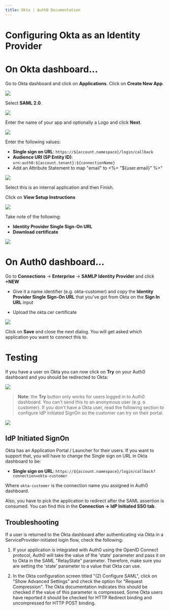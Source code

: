 ```yaml
---
title: Okta | Auth0 Documentation
---
```


# Configuring Okta as an Identity Provider

# On Okta dashboard...

Go to Okta dashboard and click on **Applications**. Click on **Create New App**.

![](/media/articles/saml/identity-providers/okta/okta-1.png)

Select **SAML 2.0**.

![](/media/articles/saml/identity-providers/okta/okta-2.png)

Enter the name of your app and optionally a Logo and click **Next**.

![](/media/articles/saml/identity-providers/okta/okta-3.png)

Enter the following values:

* **Single sign on URL**: `https://${account.namespace}/login/callback`
* **Audience URI (SP Entity ID)**: `urn:auth0:${account.tenant}:${connectionName}`
* Add an Attribute Statement to map "email" to <%= "${user.email}" %>"

![](/media/articles/saml/identity-providers/okta/okta-4.png)

Select this is an internal application and then Finish.

Click on **View Setup Instructions**

![](/media/articles/saml/identity-providers/okta/okta-5.png)

Take note of the following:

* **Identity Provider Single Sign-On URL**
* **Download certificate**

![](/media/articles/saml/identity-providers/okta/okta-6.png)

# On Auth0 dashboard...

Go to **Connections** -> **Enterprise** -> **SAMLP Identity Provider** and click **+NEW**

* Give it a name identifier (e.g. okta-customer) and copy the **Identity Provider Single Sign-On URL** that you've got from Okta on the **Sign In URL** input

* Upload the okta.cer certificate

![](/media/articles/saml/identity-providers/okta/okta-7.png)

Click on **Save** and close the next dialog. You will get asked which application you want to connect this to.

# Testing

If you have a user on Okta you can now click on **Try** on your Auth0 dashboard and you should be redirected to Okta:

![](/media/articles/saml/identity-providers/okta/okta-8.png)

> **Note**: the **Try** button only works for users logged in to Auth0 dashboard. You can't send this to an anonymous user (e.g. a customer). If you don't have a Okta user, read the following section to configure IdP Initiated SignOn so the customer can try on their portal.

![](/media/articles/saml/identity-providers/okta/okta-9.png)

## IdP Initiated SignOn

Okta has an Application Portal / Launcher for their users. If you want to support that, you will have to change the Single sign on URL in Okta dashboard to be:

* **Single sign on URL**: `https://${account.namespace}/login/callback?connection=okta-customer`

Where `okta-customer` is the connection name you assigned in Auth0 dashboard.

Also, you have to pick the application to redirect after the SAML assertion is consumed. You can find this in the **Connection -> IdP Initiated SSO tab**.

## Troubleshooting

If a user is returned to the Okta dashboard after authenticating via Okta in a ServiceProvider-initiated login flow, check the following:

1. If your application is integrated with Auth0 using the OpenID Connect protocol, Auth0 will take the value of the 'state' parameter and pass it on to Okta in the SAML "RelayState" parameter. Therefore, make sure you are setting the 'state' parameter to a value that Okta can use.

2. In the Okta configuration screen titled "(2) Configure SAML", click on "Show Advanced Settings" and check the option for "Request Compression".  The Okta documentation indicates this should be checked if the value of this parameter is compressed.  Some Okta users have reported it should be checked for HTTP Redirect binding and uncompressed for HTTP POST binding.
